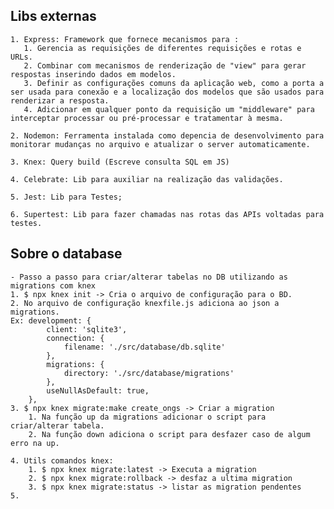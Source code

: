 ## Libs externas
    1. Express: Framework que fornece mecanismos para :
       1. Gerencia as requisições de diferentes requisições e rotas e URLs.
       2. Combinar com mecanismos de renderização de "view" para gerar respostas inserindo dados em modelos.
       3. Definir as configurações comuns da aplicação web, como a porta a ser usada para conexão e a localização dos modelos que são usados para renderizar a resposta.
       4. Adicionar em qualquer ponto da requisição um "middleware" para interceptar processar ou pré-processar e tratamentar à mesma.
   
    2. Nodemon: Ferramenta instalada como depencia de desenvolvimento para monitorar mudanças no arquivo e atualizar o server automaticamente.

    3. Knex: Query build (Escreve consulta SQL em JS)

    4. Celebrate: Lib para auxiliar na realização das validações.

    5. Jest: Lib para Testes;

    6. Supertest: Lib para fazer chamadas nas rotas das APIs voltadas para testes.
   
## Sobre o database
    - Passo a passo para criar/alterar tabelas no DB utilizando as migrations com knex
    1. $ npx knex init -> Cria o arquivo de configuração para o BD.
    2. No arquivo de configuração knexfile.js adiciona ao json a migrations. 
    Ex: development: {
            client: 'sqlite3',
            connection: {
                filename: './src/database/db.sqlite'
            },
            migrations: {
                directory: './src/database/migrations'
            },
            useNullAsDefault: true,
        },
    3. $ npx knex migrate:make create_ongs -> Criar a migration
        1. Na função up da migrations adicionar o script para criar/alterar tabela.
        2. Na função down adiciona o script para desfazer caso de algum erro na up.

    4. Utils comandos knex:
        1. $ npx knex migrate:latest -> Executa a migration
        2. $ npx knex migrate:rollback -> desfaz a ultima migration
        3. $ npx knex migrate:status -> listar as migration pendentes
    5. 

